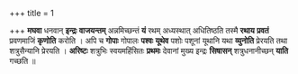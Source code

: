 +++
title = 1

+++
**मघवा** धनवान् **इन्द्रः** **वाजयन्तम्** अन्नमिच्छन्तं **यं** रथम् अध्यस्थात् अधितिष्ठति तस्मै **रथाय** **प्रवतं** प्रवणमाजिं **कृणोति** करोति । अपि च **गोपाः** गोपालः **पश्वः** **यूथेव** पशोः पशूनां यूथानि यथा **व्युनोति** प्रेरयति तथा शत्रुसैन्यानि प्रेरयति । **अरिष्टः** शत्रुभिः स्वयमहिंसितः **प्रथमः** देवानां मुख्य इन्द्रः **सिषासन्** शत्रुधनानीच्छन् **याति** गच्छति ॥